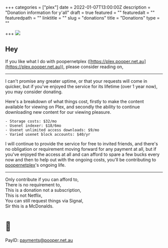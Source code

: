 +++
categories = ["plex"]
date = 2022-01-07T13:00:00Z
description = "Donation information for y'all"
draft = true
featured = ""
featuredalt = ""
featuredpath = ""
linktitle = ""
slug = "donations"
title = "Donations"
type = ""

+++
![](/images/d93fabbc-8167-4ca2-9444-9f553a980ade.png)

## Hey

If you like what I do with poopernetplex ([https://plex.pooper.net.au](https://plex.pooper.net.au)), please consider reading on,

***

I can't promise any greater uptime, or that your requests will come in quicker, but if you've enjoyed the service for its lifetime (over 1 year now), you may consider donating.  
  
Here's a breakdown of what things cost, firstly to make the content available for viewing on Plex, and secondly the ability to continue downloading new content for our viewing pleasure.

    - Storage costs: $32/mo
    - Usenet indexer: $18/6mo
    - Usenet unlimited access downloads: $9/mo
    - Varied usenet block accounts: $40/yr

I will continue to provide the service for free to invited friends, and there's no obligation or requirement moving forward for any payment at all, but if you've enjoyed the access at all and can afford to spare a few bucks every now and then to help out with the ongoing costs, you'll be contributing to [poopernetplex](https://plex.pooper.net.au)'s ongoing life.

***

Only contribute if you can afford to,  
There is no requirement to,  
This is a donation not a subscription,  
This is not Netflix,  
You can still request things via Signal,  
Sir this is a McDonalds.

# 💖

PayID: payments@pooper.net.au